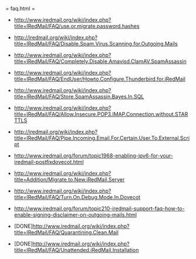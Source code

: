 = faq.html =



* http://www.iredmail.org/wiki/index.php?title=IRedMail/FAQ/use.or.migrate.password.hashes
* http://iredmail.org/wiki/index.php?title=IRedMail/FAQ/Disable.Spam.Virus.Scanning.for.Outgoing.Mails
* http://www.iredmail.org/wiki/index.php?title=IRedMail/FAQ/Completely.Disable.Amavisd.ClamAV.SpamAssassin
* http://www.iredmail.org/wiki/index.php?title=IRedMail/FAQ/EndUser/Howto.Configure.Thunderbird.for.iRedMail
* http://www.iredmail.org/wiki/index.php?title=IRedMail/FAQ/Store.SpamAssassin.Bayes.In.SQL
* http://www.iredmail.org/wiki/index.php?title=IRedMail/FAQ/Allow.Insecure.POP3.IMAP.Connection.without.STARTTLS
* http://iredmail.org/wiki/index.php?title=IRedMail/FAQ/Pipe.Incoming.Email.For.Certain.User.To.External.Script
* http://www.iredmail.org/forum/topic1968-enabling-ipv6-for-your-iredmail-postfixdovecot.html
* http://www.iredmail.org/wiki/index.php?title=Addition/Migrate.to.New.iRedMail.Server
* http://www.iredmail.org/wiki/index.php?title=IRedMail/FAQ/Turn.On.Debug.Mode.In.Dovecot
* http://www.iredmail.org/forum/topic210-iredmail-support-faq-how-to-enable-signing-disclaimer-on-outgoing-mails.html


* [DONE]http://www.iredmail.org/wiki/index.php?title=IRedMail/FAQ/Quarantining.Clean.Mail
* [DONE]http://www.iredmail.org/wiki/index.php?title=IRedMail/FAQ/Unattended.iRedMail.Installation







